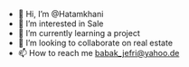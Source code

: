 - 👋 Hi, I’m @Hatamkhani
- 👀 I’m interested in Sale
- 🌱 I’m currently learning a project
- 💞️ I’m looking to collaborate on real estate
- 📫 How to reach me babak_jefri@yahoo.de

<!---
Hatamkhani/Hatamkhani is a ✨ special ✨ repository because its `README.md` (this file) appears on your GitHub profile.
You can click the Preview link to take a look at your changes.
--->
